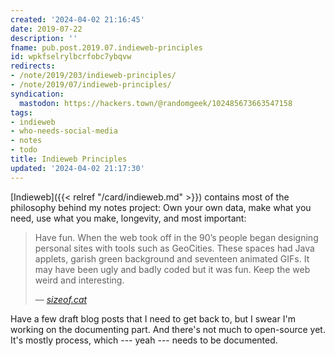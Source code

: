 ```yaml
---
created: '2024-04-02 21:16:45'
date: 2019-07-22
description: ''
fname: pub.post.2019.07.indieweb-principles
id: wpkfselrylbcrfobc7ybqvw
redirects:
- /note/2019/203/indieweb-principles/
- /note/2019/07/indieweb-principles/
syndication:
  mastodon: https://hackers.town/@randomgeek/102485673663547158
tags:
- indieweb
- who-needs-social-media
- notes
- todo
title: Indieweb Principles
updated: '2024-04-02 21:17:30'
---
```


[Indieweb]({{< relref "/card/indieweb.md" >}}) contains most of the philosophy behind my notes project: Own your own data, make what you need, use what you make, longevity, and most important:

> Have fun. When the web took off in the 90’s people began designing personal sites with tools such as GeoCities. These spaces had Java applets, garish green background and seventeen animated GIFs. It may have been ugly and badly coded but it was fun. Keep the web weird and interesting.
>
> — <cite><a href="https://sizeof.cat/post/indieweb-principles/">sizeof.cat</a></cite>

Have a few draft blog posts that I need to get back to, but I swear I'm working on the documenting part. And there's not much to open-source yet. It's mostly process, which --- yeah --- needs to be documented.